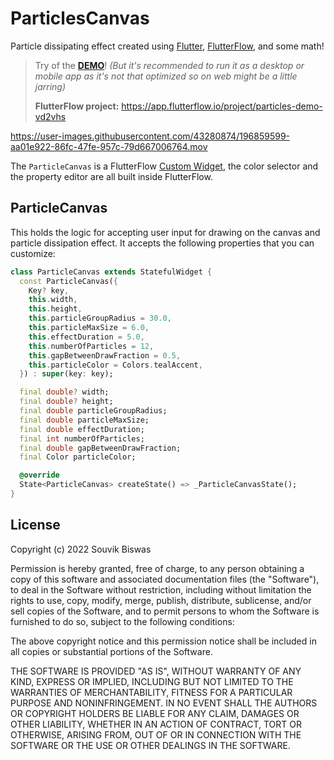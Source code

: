 # ParticlesCanvas

Particle dissipating effect created using [Flutter](https://flutter.dev/), [FlutterFlow](https://flutterflow.io/), and some math!

> Try of the [**DEMO**](https://app.flutterflow.io/run/4JpKoK5qLbS3TuZpU0Fn)! *(But it's recommended to run it as a desktop or mobile app as it's not that optimized so on web might be a little jarring)*
> 
> **FlutterFlow project:** https://app.flutterflow.io/project/particles-demo-vd2vhs

https://user-images.githubusercontent.com/43280874/196859599-aa01e922-86fc-47fe-957c-79d667006764.mov

The `ParticleCanvas` is a FlutterFlow [Custom Widget](https://docs.flutterflow.io/customizing-your-app/custom-widgets), the color selector and the property editor are all built inside FlutterFlow.

## ParticleCanvas

This holds the logic for accepting user input for drawing on the canvas and particle dissipation effect. It accepts the following properties that you can customize:

``` dart
class ParticleCanvas extends StatefulWidget {
  const ParticleCanvas({
    Key? key,
    this.width,
    this.height,
    this.particleGroupRadius = 30.0,
    this.particleMaxSize = 6.0,
    this.effectDuration = 5.0,
    this.numberOfParticles = 12,
    this.gapBetweenDrawFraction = 0.5,
    this.particleColor = Colors.tealAccent,
  }) : super(key: key);

  final double? width;
  final double? height;
  final double particleGroupRadius;
  final double particleMaxSize;
  final double effectDuration;
  final int numberOfParticles;
  final double gapBetweenDrawFraction;
  final Color particleColor;

  @override
  State<ParticleCanvas> createState() => _ParticleCanvasState();
}
```

## License

Copyright (c) 2022 Souvik Biswas

Permission is hereby granted, free of charge, to any person obtaining a copy
of this software and associated documentation files (the "Software"), to deal
in the Software without restriction, including without limitation the rights
to use, copy, modify, merge, publish, distribute, sublicense, and/or sell
copies of the Software, and to permit persons to whom the Software is
furnished to do so, subject to the following conditions:

The above copyright notice and this permission notice shall be included in all
copies or substantial portions of the Software.

THE SOFTWARE IS PROVIDED "AS IS", WITHOUT WARRANTY OF ANY KIND, EXPRESS OR
IMPLIED, INCLUDING BUT NOT LIMITED TO THE WARRANTIES OF MERCHANTABILITY,
FITNESS FOR A PARTICULAR PURPOSE AND NONINFRINGEMENT. IN NO EVENT SHALL THE
AUTHORS OR COPYRIGHT HOLDERS BE LIABLE FOR ANY CLAIM, DAMAGES OR OTHER
LIABILITY, WHETHER IN AN ACTION OF CONTRACT, TORT OR OTHERWISE, ARISING FROM,
OUT OF OR IN CONNECTION WITH THE SOFTWARE OR THE USE OR OTHER DEALINGS IN THE
SOFTWARE.
